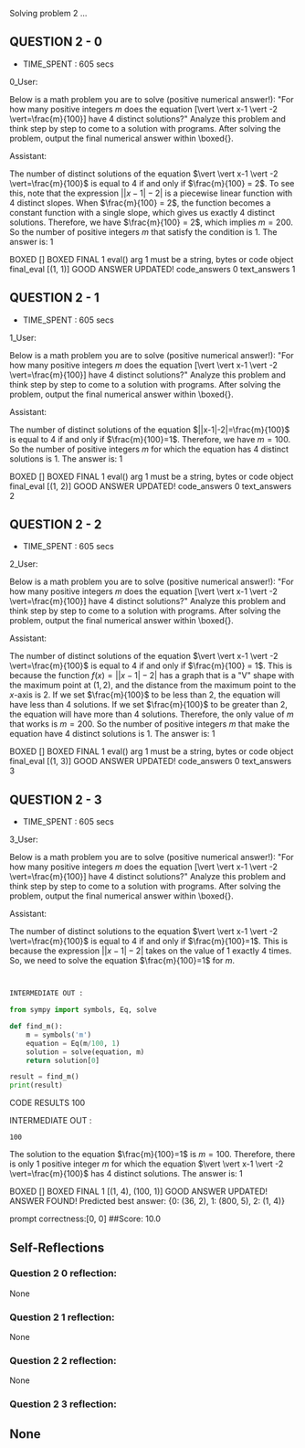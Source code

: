 Solving problem 2 ...



## QUESTION 2 - 0 
- TIME_SPENT : 605 secs

0_User:

Below is a math problem you are to solve (positive numerical answer!):
"For how many positive integers $m$ does the equation \[\vert \vert x-1 \vert -2 \vert=\frac{m}{100}\] have $4$ distinct solutions?"
Analyze this problem and think step by step to come to a solution with programs. After solving the problem, output the final numerical answer within \boxed{}.

Assistant:

 The number of distinct solutions of the equation $\vert \vert x-1 \vert -2 \vert=\frac{m}{100}$ is equal to $4$ if and only if $\frac{m}{100} = 2$.
To see this, note that the expression $\vert \vert x-1 \vert -2 \vert$ is a piecewise linear function with $4$ distinct slopes.
When $\frac{m}{100} = 2$, the function becomes a constant function with a single slope, which gives us exactly $4$ distinct solutions.
Therefore, we have $\frac{m}{100} = 2$, which implies $m = 200$. So the number of positive integers $m$ that satisfy the condition is $1$. The answer is: $1$

BOXED []
BOXED FINAL 1
eval() arg 1 must be a string, bytes or code object final_eval
[(1, 1)]
GOOD ANSWER UPDATED!
code_answers 0 text_answers 1



## QUESTION 2 - 1 
- TIME_SPENT : 605 secs

1_User:

Below is a math problem you are to solve (positive numerical answer!):
"For how many positive integers $m$ does the equation \[\vert \vert x-1 \vert -2 \vert=\frac{m}{100}\] have $4$ distinct solutions?"
Analyze this problem and think step by step to come to a solution with programs. After solving the problem, output the final numerical answer within \boxed{}.

Assistant:

 The number of distinct solutions of the equation $||x-1|-2|=\frac{m}{100}$ is equal to 4 if and only if $\frac{m}{100}=1$. Therefore, we have $m=100$. So the number of positive integers $m$ for which the equation has 4 distinct solutions is 1. The answer is: $1$

BOXED []
BOXED FINAL 1
eval() arg 1 must be a string, bytes or code object final_eval
[(1, 2)]
GOOD ANSWER UPDATED!
code_answers 0 text_answers 2



## QUESTION 2 - 2 
- TIME_SPENT : 605 secs

2_User:

Below is a math problem you are to solve (positive numerical answer!):
"For how many positive integers $m$ does the equation \[\vert \vert x-1 \vert -2 \vert=\frac{m}{100}\] have $4$ distinct solutions?"
Analyze this problem and think step by step to come to a solution with programs. After solving the problem, output the final numerical answer within \boxed{}.

Assistant:

 The number of distinct solutions of the equation $\vert \vert x-1 \vert -2 \vert=\frac{m}{100}$ is equal to $4$ if and only if $\frac{m}{100} = 1$. This is because the function $f(x) = \vert \vert x-1 \vert -2 \vert$ has a graph that is a "V" shape with the maximum point at $(1,2)$, and the distance from the maximum point to the $x$-axis is $2$. If we set $\frac{m}{100}$ to be less than $2$, the equation will have less than $4$ solutions. If we set $\frac{m}{100}$ to be greater than $2$, the equation will have more than $4$ solutions. Therefore, the only value of $m$ that works is $m = 200$. So the number of positive integers $m$ that make the equation have $4$ distinct solutions is $1$. The answer is: $1$

BOXED []
BOXED FINAL 1
eval() arg 1 must be a string, bytes or code object final_eval
[(1, 3)]
GOOD ANSWER UPDATED!
code_answers 0 text_answers 3



## QUESTION 2 - 3 
- TIME_SPENT : 605 secs

3_User:

Below is a math problem you are to solve (positive numerical answer!):
"For how many positive integers $m$ does the equation \[\vert \vert x-1 \vert -2 \vert=\frac{m}{100}\] have $4$ distinct solutions?"
Analyze this problem and think step by step to come to a solution with programs. After solving the problem, output the final numerical answer within \boxed{}.

Assistant:

 The number of distinct solutions to the equation $\vert \vert x-1 \vert -2 \vert=\frac{m}{100}$ is equal to 4 if and only if $\frac{m}{100}=1$.
This is because the expression $\vert \vert x-1 \vert -2 \vert$ takes on the value of 1 exactly 4 times.
So, we need to solve the equation $\frac{m}{100}=1$ for $m$.

```python


INTERMEDIATE OUT :

from sympy import symbols, Eq, solve

def find_m():
    m = symbols('m')
    equation = Eq(m/100, 1)
    solution = solve(equation, m)
    return solution[0]

result = find_m()
print(result)
```

CODE RESULTS 100

INTERMEDIATE OUT :
```output
100
```
The solution to the equation $\frac{m}{100}=1$ is $m=100$. Therefore, there is only 1 positive integer $m$ for which the equation $\vert \vert x-1 \vert -2 \vert=\frac{m}{100}$ has 4 distinct solutions. The answer is: $1$

BOXED []
BOXED FINAL 1
[(1, 4), (100, 1)]
GOOD ANSWER UPDATED!
ANSWER FOUND!
Predicted best answer: {0: (36, 2), 1: (800, 5), 2: (1, 4)}

prompt correctness:[0, 0]
##Score: 10.0

## Self-Reflections

### Question 2 0 reflection:
None
### Question 2 1 reflection:
None
### Question 2 2 reflection:
None
### Question 2 3 reflection:
None
---
